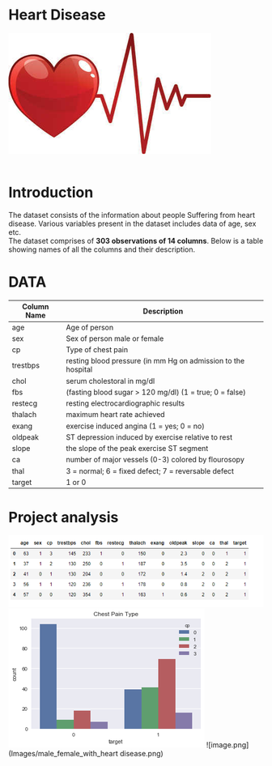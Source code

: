 # Heart Disease
![image.png](Images/heart.jpg)<br><br>
# Introduction </br>
The dataset consists of the information about people Suffering from heart disease. Various variables present in the dataset includes data of age, sex etc.</br> 
The dataset comprises of __303 observations of 14 columns__. Below is a table showing names of all the columns and their description.</br>
# DATA</br>
| Column Name   | Description                                                    |
| ------------- | -------------                                                  | 
| age           | Age of person                                                  | 
| sex           | Sex of person male or female                                   |  
| cp            | Type of chest pain                                             | 
| trestbps      | resting blood pressure (in mm Hg on admission to the hospital  |   
| chol          | serum cholestoral in mg/dl                                     |
| fbs           | (fasting blood sugar > 120 mg/dl) (1 = true; 0 = false)        |
| restecg       | resting electrocardiographic results                           |
| thalach       | maximum heart rate achieved                                    |
| exang         | exercise induced angina (1 = yes; 0 = no)                      |
| oldpeak       | ST depression induced by exercise relative to rest             |
| slope         | the slope of the peak exercise ST segment                      |
| ca            | number of major vessels (0-3) colored by flourosopy            |
| thal          | 3 = normal; 6 = fixed defect; 7 = reversable defect            |
| target        | 1 or 0                                                         |
# Project analysis
![image.png](Images/Data_head.png)
![image.png](Images/chest_pain_type.png)
![image.png](Images/male_female_with_heart disease.png)
